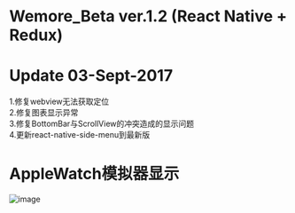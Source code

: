 # Wemore_Beta ver.1.2 (React Native + Redux)

# Update 03-Sept-2017
1.修复webview无法获取定位<br/>
2.修复图表显示异常<br/>
3.修复BottomBar与ScrollView的冲突造成的显示问题<br/>
4.更新react-native-side-menu到最新版<br/>

# AppleWatch模拟器显示
![image](https://github.com/a2824256/wemore-rn-app-with-apple-watch-app/blob/master/Applewatch.png)
